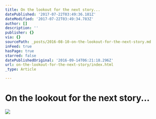 ```yaml
---
title: On the lookout for the next story...
datePublished: '2017-07-22T03:49:36.181Z'
dateModified: '2017-07-22T03:49:34.783Z'
author: []
description: ''
publisher: {}
via: {}
sourcePath: _posts/2016-08-10-on-the-lookout-for-the-next-story.md
inFeed: true
hasPage: true
starred: false
datePublishedOriginal: '2016-09-14T06:21:18.296Z'
url: on-the-lookout-for-the-next-story/index.html
_type: Article

---
```

# On the lookout for the next story...
![](https://the-grid-user-content.s3-us-west-2.amazonaws.com/d9cfa9c8-9fb7-43e6-a36e-9935315a05d0.jpg)